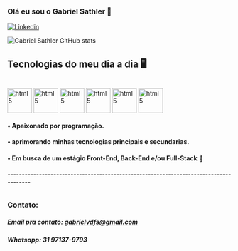 ### Olá eu sou o Gabriel Sathler 👋

[![Linkedin](https://img.shields.io/badge/LinkedIn-0077B5?style=for-the-badge&logo=linkedin&logoColor=white)](https://www.linkedin.com/in/gabrieldornelasf/)

![Gabriel Sathler GitHub stats](https://github-readme-stats.vercel.app/api?username=GabrielSathler&show_icons=true&theme=dracula)

## Tecnologias do meu dia a dia 🖥️

<div style="display": inline_block><br/>    
    <img align="center" height="55px" alt="html5" src="https://img.icons8.com/?size=100&id=12239&format=png&color=000000"/>
    <img align="center" height="55px" alt="html5" src="https://img.icons8.com/?size=100&id=11935&format=png&color=000000"/>    
    <img align="center" height="55px" alt="html5" src="https://img.icons8.com/?size=100&id=hsPbhkOH4FMe&format=png&color=000000"/>
    <img align="center" height="55px" alt="html5" src="https://img.icons8.com/?size=100&id=wpZmKzk11AzJ&format=png&color=000000"/>
    <img align="center" height="55px" alt="html5" src="https://img.icons8.com/?size=100&id=NfbyHexzVEDk&format=png&color=000000"/>
    <img align="center" height="55px" alt="html5" src="https://img.icons8.com/?size=100&id=38561&format=png&color=000000"/>
    
</div>

#### • Apaixonado por programação.
#### • aprimorando minhas tecnologias principais e secundarias.
#### • Em busca de um estágio Front-End, Back-End e/ou Full-Stack 🚀
###### --------------------------------------------------------------------------------------
### Contato:
##### Email pra contato: gabrielvdfs@gmail.com
##### Whatsapp: 31 97137-9793
